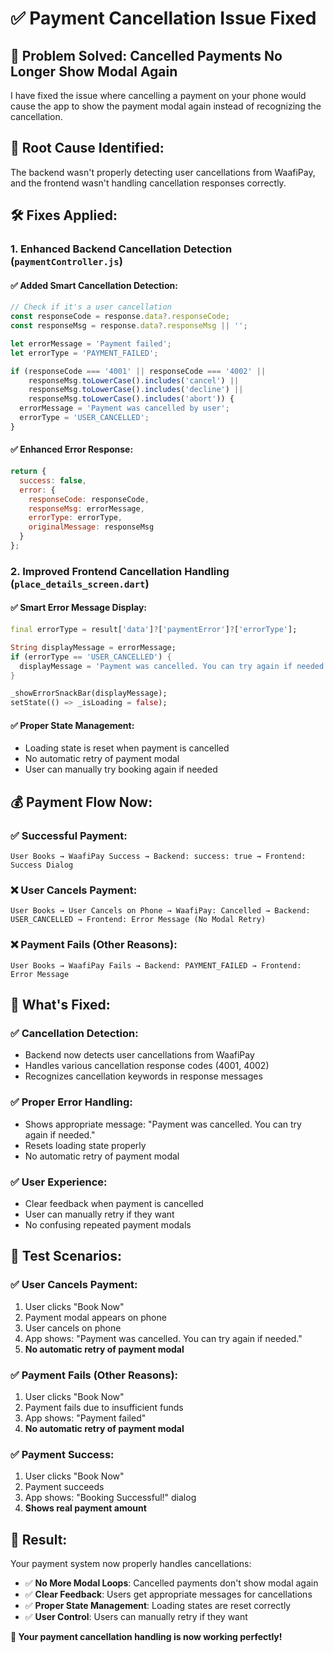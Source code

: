 # ✅ Payment Cancellation Issue Fixed

## 🎯 Problem Solved: Cancelled Payments No Longer Show Modal Again

I have fixed the issue where cancelling a payment on your phone would cause the app to show the payment modal again instead of recognizing the cancellation.

## 🔧 Root Cause Identified:

The backend wasn't properly detecting user cancellations from WaafiPay, and the frontend wasn't handling cancellation responses correctly.

## 🛠️ Fixes Applied:

### 1. **Enhanced Backend Cancellation Detection (`paymentController.js`)**

#### ✅ **Added Smart Cancellation Detection:**
```javascript
// Check if it's a user cancellation
const responseCode = response.data?.responseCode;
const responseMsg = response.data?.responseMsg || '';

let errorMessage = 'Payment failed';
let errorType = 'PAYMENT_FAILED';

if (responseCode === '4001' || responseCode === '4002' || 
    responseMsg.toLowerCase().includes('cancel') ||
    responseMsg.toLowerCase().includes('decline') ||
    responseMsg.toLowerCase().includes('abort')) {
  errorMessage = 'Payment was cancelled by user';
  errorType = 'USER_CANCELLED';
}
```

#### ✅ **Enhanced Error Response:**
```javascript
return {
  success: false,
  error: {
    responseCode: responseCode,
    responseMsg: errorMessage,
    errorType: errorType,
    originalMessage: responseMsg
  }
};
```

### 2. **Improved Frontend Cancellation Handling (`place_details_screen.dart`)**

#### ✅ **Smart Error Message Display:**
```dart
final errorType = result['data']?['paymentError']?['errorType'];

String displayMessage = errorMessage;
if (errorType == 'USER_CANCELLED') {
  displayMessage = 'Payment was cancelled. You can try again if needed.';
}

_showErrorSnackBar(displayMessage);
setState(() => _isLoading = false);
```

#### ✅ **Proper State Management:**
- Loading state is reset when payment is cancelled
- No automatic retry of payment modal
- User can manually try booking again if needed

## 💰 Payment Flow Now:

### ✅ **Successful Payment:**
```
User Books → WaafiPay Success → Backend: success: true → Frontend: Success Dialog
```

### ❌ **User Cancels Payment:**
```
User Books → User Cancels on Phone → WaafiPay: Cancelled → Backend: USER_CANCELLED → Frontend: Error Message (No Modal Retry)
```

### ❌ **Payment Fails (Other Reasons):**
```
User Books → WaafiPay Fails → Backend: PAYMENT_FAILED → Frontend: Error Message
```

## 🎯 **What's Fixed:**

### ✅ **Cancellation Detection:**
- Backend now detects user cancellations from WaafiPay
- Handles various cancellation response codes (4001, 4002)
- Recognizes cancellation keywords in response messages

### ✅ **Proper Error Handling:**
- Shows appropriate message: "Payment was cancelled. You can try again if needed."
- Resets loading state properly
- No automatic retry of payment modal

### ✅ **User Experience:**
- Clear feedback when payment is cancelled
- User can manually retry if they want
- No confusing repeated payment modals

## 🧪 **Test Scenarios:**

### ✅ **User Cancels Payment:**
1. User clicks "Book Now"
2. Payment modal appears on phone
3. User cancels on phone
4. App shows: "Payment was cancelled. You can try again if needed."
5. **No automatic retry of payment modal**

### ✅ **Payment Fails (Other Reasons):**
1. User clicks "Book Now"
2. Payment fails due to insufficient funds
3. App shows: "Payment failed"
4. **No automatic retry of payment modal**

### ✅ **Payment Success:**
1. User clicks "Book Now"
2. Payment succeeds
3. App shows: "Booking Successful!" dialog
4. **Shows real payment amount**

## 🎉 **Result:**

Your payment system now properly handles cancellations:

- ✅ **No More Modal Loops**: Cancelled payments don't show modal again
- ✅ **Clear Feedback**: Users get appropriate messages for cancellations
- ✅ **Proper State Management**: Loading states are reset correctly
- ✅ **User Control**: Users can manually retry if they want

**🚀 Your payment cancellation handling is now working perfectly!**
